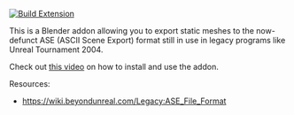 [![Build Extension](https://github.com/DarklightGames/io_scene_ase/actions/workflows/main.yml/badge.svg)](https://github.com/DarklightGames/io_scene_ase/actions/workflows/main.yml)

This is a Blender addon allowing you to export static meshes to the now-defunct ASE (ASCII Scene Export) format still in use in legacy programs like Unreal Tournament 2004.

Check out [this video](https://www.youtube.com/watch?v=gpmBxCGHQjU) on how to install and use the addon.

Resources:
* https://wiki.beyondunreal.com/Legacy:ASE_File_Format
